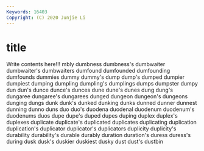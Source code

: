 ```yaml
---
Keywords: 16403
Copyright: (C) 2020 Junjie Li
---
```


# title

Write contents here!!!
mbly 
dumbness 
dumbness's 
dumbwaiter 
dumbwaiter's 
dumbwaiters
dumfound 
dumfounded 
dumfounding 
dumfounds 
dummies 
dummy 
dummy's 
dump 
dump's 
dumped
dumpier 
dumpiest 
dumping 
dumpling 
dumpling's 
dumplings 
dumps 
dumpster 
dumpy 
dun
dun's 
dunce 
dunce's 
dunces 
dune 
dune's 
dunes 
dung 
dung's 
dungaree
dungaree's 
dungarees 
dunged 
dungeon 
dungeon's 
dungeons 
dunging 
dungs 
dunk 
dunk's
dunked 
dunking 
dunks 
dunned 
dunner 
dunnest 
dunning 
dunno 
duns 
duo
duo's 
duodena 
duodenal 
duodenum 
duodenum's 
duodenums 
duos 
dupe 
dupe's 
duped
dupes 
duping 
duplex 
duplex's 
duplexes 
duplicate 
duplicate's 
duplicated 
duplicates 
duplicating
duplication 
duplication's 
duplicator 
duplicator's 
duplicators 
duplicity 
duplicity's 
durability 
durability's 
durable
durably 
duration 
duration's 
duress 
duress's 
during 
dusk 
dusk's 
duskier 
duskiest
dusky 
dust 
dust's 
dustbin 
